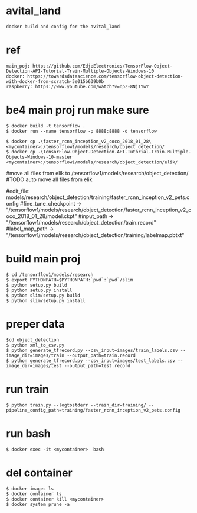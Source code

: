 # avital_land

	docker build and config for the avital_land

# ref
	main_poj: https://github.com/EdjeElectronics/TensorFlow-Object-Detection-API-Tutorial-Train-Multiple-Objects-Windows-10
	docker: https://towardsdatascience.com/tensorflow-object-detection-with-docker-from-scratch-5e015b639b0b
	raspberry: https://www.youtube.com/watch?v=npZ-8Nj1YwY

# be4 main proj run make sure


	$ docker build -t tensorflow .
	$ docker run --name tensorflow -p 8888:8888 -d tensorflow

	$ docker cp .\faster_rcnn_inception_v2_coco_2018_01_28\ <mycontainer>:/tensorflow1/models/research/object_detection/
	$ docker cp .\TensorFlow-Object-Detection-API-Tutorial-Train-Multiple-Objects-Windows-10-master <mycontainer>:/tensorflow1/models/research/object_detection/elik/
	
#move all files from elik to /tensorflow1/models/research/object_detection/
#TODO auto move all files from elik

#edit_file: models/research/object_detection/training/faster_rcnn_inception_v2_pets.config
	#fine_tune_checkpoint -> "/tensorflow1/models/research/object_detection/faster_rcnn_inception_v2_coco_2018_01_28/model.ckpt"
	#input_path -> "/tensorflow1/models/research/object_detection/train.record"
	#label_map_path -> "/tensorflow1/models/research/object_detection/training/labelmap.pbtxt"

# build main proj
	$ cd /tensorflow1/models/research
	$ export PYTHONPATH=$PYTHONPATH:`pwd`:`pwd`/slim 
	$ python setup.py build
	$ python setup.py install
	$ python slim/setup.py build
	$ python slim/setup.py install

# preper data
	$cd object_detection
	$ python xml_to_csv.py
	$ python generate_tfrecord.py --csv_input=images/train_labels.csv --image_dir=images/train --output_path=train.record
	$ python generate_tfrecord.py --csv_input=images/test_labels.csv --image_dir=images/test --output_path=test.record

# run train
	$ python train.py --logtostderr --train_dir=training/ --pipeline_config_path=training/faster_rcnn_inception_v2_pets.config


# run bash
	$ docker exec -it <mycontainer>  bash  
	
# del container	
	$ docker images ls
	$ docker container ls
	$ docker container kill <mycontainer> 
	$ docker system prune -a	
	






